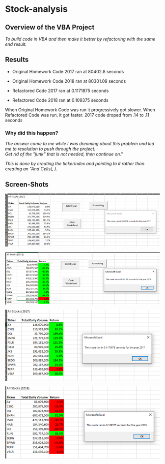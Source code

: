 # Stock-analysis

## Overview of the VBA Project
*To build code in VBA and then make it better by refactoring with the same end result.*
  
## Results
- Original Homework Code 2017 ran at 80402.8 seconds
- Original Homework Code 2018 ran at 80301.09 seconds

- Refactored Code 2017 ran at 0.1171875 seconds
- Refactored Code 2018 ran at 0.109375 seconds

When Original Homework Code was run it progressively got slower.
When Refactored Code was run, it got faster. 2017 code droped from .14 to .11 seconds

### Why did this happen?
*The answer came to me while I was dreaming about this problem and led me to resolution to push through the project.*  
*Get rid of the "junk" that is not needed, then continue on."* 

*This is done by creating the tickerIndex and pointing to it rather than creating an "And Cells(*, *).* 

## Screen-Shots

![Org Code 2017](https://github.com/keithrabb/stock-analysis/blob/main/Resources/Org_Code_2017.PNG)


![Org Code 2018](https://github.com/keithrabb/stock-analysis/blob/main/Resources/Org_Code_2018.PNG)


![2017 Refactored](https://github.com/keithrabb/stock-analysis/blob/main/Resources/2017_Refactored.PNG)

![2018 Refactored](https://github.com/keithrabb/stock-analysis/blob/main/Resources/2018_Refactored.PNG)
  

